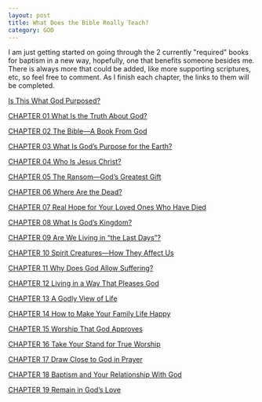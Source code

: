 ```yaml
---
layout: post
title: What Does the Bible Really Teach?
category: GOD
---
```


I am just getting started on going through the 2 currently "required" books for baptism in a new way, hopefully, one that benefits someone besides me. There is always more that could be added, like more supporting scriptures, etc, so feel free to comment. As I finish each chapter, the links to them will be completed.

[Is This What God Purposed?](https://www.keepandshare.com/doc/8254044/is-this-what-god-purposed?ifr=y)

[CHAPTER 01 What Is the Truth About God?](https://www.keepandshare.com/doc/8253982/chapter-01-what-is-the-truth-about-god?ifr=y)

[CHAPTER 02 The Bible—A Book From God]()

[CHAPTER 03 What Is God’s Purpose for the Earth?]()

[CHAPTER 04 Who Is Jesus Christ?]()

[CHAPTER 05 The Ransom—God’s Greatest Gift]()

[CHAPTER 06 Where Are the Dead?]()

[CHAPTER 07 Real Hope for Your Loved Ones Who Have Died]()

[CHAPTER 08 What Is God’s Kingdom?]()

[CHAPTER 09 Are We Living in “the Last Days”?]()

[CHAPTER 10 Spirit Creatures—How They Affect Us]()

[CHAPTER 11 Why Does God Allow Suffering?]() 

[CHAPTER 12 Living in a Way That Pleases God]()

[CHAPTER 13 A Godly View of Life]() 

[CHAPTER 14 How to Make Your Family Life Happy]()

[CHAPTER 15 Worship That God Approves]()

[CHAPTER 16 Take Your Stand for True Worship]()

[CHAPTER 17 Draw Close to God in Prayer]() 

[CHAPTER 18 Baptism and Your Relationship With God]()

[CHAPTER 19 Remain in God’s Love]() 